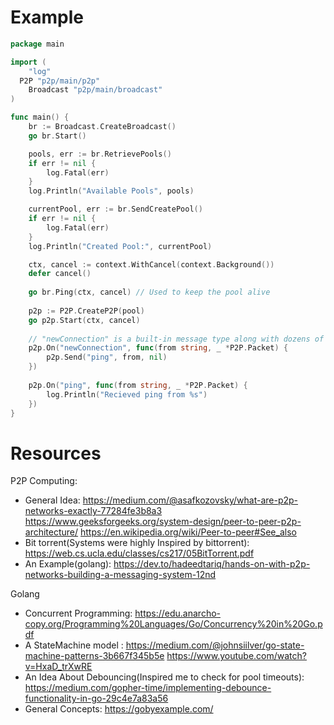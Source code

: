 # Example

```go
package main

import (
	"log"
  P2P "p2p/main/p2p"
	Broadcast "p2p/main/broadcast"
)

func main() {
	br := Broadcast.CreateBroadcast()
	go br.Start()

	pools, err := br.RetrievePools()
	if err != nil {
		log.Fatal(err)
	}
	log.Println("Available Pools", pools)

	currentPool, err := br.SendCreatePool()
	if err != nil {
		log.Fatal(err)
	}
	log.Println("Created Pool:", currentPool)

	ctx, cancel := context.WithCancel(context.Background())
	defer cancel()
	
	go br.Ping(ctx, cancel) // Used to keep the pool alive
	
	p2p := P2P.CreateP2P(pool)
	go p2p.Start(ctx, cancel)
	
	// "newConnection" is a built-in message type along with dozens of other messages
	p2p.On("newConnection", func(from string, _ *P2P.Packet) {
		p2p.Send("ping", from, nil)
	})
	
	p2p.On("ping", func(from string, _ *P2P.Packet) {
		log.Println("Recieved ping from %s")
	})
}
```

# Resources

P2P Computing:

- General Idea: https://medium.com/@asafkozovsky/what-are-p2p-networks-exactly-77284fe3b8a3
  https://www.geeksforgeeks.org/system-design/peer-to-peer-p2p-architecture/
  https://en.wikipedia.org/wiki/Peer-to-peer#See_also
- Bit torrent(Systems were highly Inspired by bittorrent): https://web.cs.ucla.edu/classes/cs217/05BitTorrent.pdf
- An Example(golang): https://dev.to/hadeedtariq/hands-on-with-p2p-networks-building-a-messaging-system-12nd

Golang

- Concurrent Programming: https://edu.anarcho-copy.org/Programming%20Languages/Go/Concurrency%20in%20Go.pdf
- A StateMachine model : https://medium.com/@johnsiilver/go-state-machine-patterns-3b667f345b5e
  https://www.youtube.com/watch?v=HxaD_trXwRE
- An Idea About Debouncing(Inspired me to check for pool timeouts): https://medium.com/gopher-time/implementing-debounce-functionality-in-go-29c4e7a83a56
- General Concepts: https://gobyexample.com/

